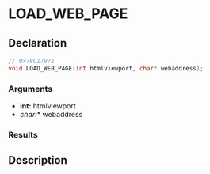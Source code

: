 # LOAD_WEB_PAGE

## Declaration
```cpp
// 0x78C17971
void LOAD_WEB_PAGE(int htmlviewport, char* webaddress);
```

### Arguments
- **int:** htmlviewport
- **char*:** webaddress

### Results

## Description
